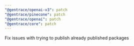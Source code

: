 ```yaml
---
"@gentrace/openai-v3": patch
"@gentrace/pinecone": patch
"@gentrace/openai": patch
"@gentrace/core": patch
---
```


Fix issues with trying to publish already published packages
